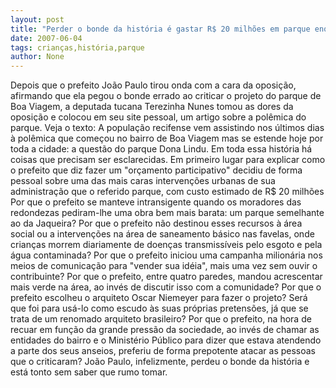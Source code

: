 ```yaml
---
layout: post
title: "Perder o bonde da história é gastar R$ 20 milhões em parque enquanto crianças morrem nas favelas, diz tucana"
date: 2007-06-04
tags: crianças,história,parque
author: None
---
```

Depois que o prefeito Jo&atilde;o Paulo tirou onda com a cara da oposi&ccedil;&atilde;o, afirmando que ela pegou o bonde errado ao criticar o projeto do parque de Boa Viagem, a deputada tucana Terezinha Nunes tomou as dores da oposi&ccedil;&atilde;o e colocou em seu site pessoal, um artigo sobre a pol&ecirc;mica do parque. Veja o texto:
A popula&ccedil;&atilde;o recifense vem assistindo nos &uacute;ltimos dias &agrave; pol&ecirc;mica que come&ccedil;ou no bairro de Boa Viagem mas se estende hoje por toda a cidade: a quest&atilde;o do parque Dona Lindu.
Em toda essa hist&oacute;ria h&aacute; coisas que precisam ser esclarecidas.
Em primeiro lugar para explicar como o prefeito que diz fazer um &quot;or&ccedil;amento participativo&quot; decidiu de forma pessoal sobre uma das mais caras interven&ccedil;&otilde;es urbanas de sua administra&ccedil;&atilde;o que o referido parque, com custo estimado de R$ 20 milh&otilde;es
Por que o prefeito se manteve intransigente quando os moradores das redondezas pediram-lhe uma obra bem mais barata: um parque semelhante ao da Jaqueira? 
Por que o prefeito n&atilde;o destinou esses recursos &agrave; &aacute;rea social ou a interven&ccedil;&otilde;es na &aacute;rea de saneamento b&aacute;sico nas favelas, onde crian&ccedil;as morrem diariamente de doen&ccedil;as transmiss&iacute;veis pelo esgoto e pela &aacute;gua contaminada?
Por que o prefeito iniciou uma campanha milion&aacute;ria nos meios de comunica&ccedil;&atilde;o para &quot;vender sua id&eacute;ia&quot;, mais uma vez sem ouvir o contribuinte?
Por que o prefeito, entre quatro paredes, mandou acrescentar mais verde na &aacute;rea, ao inv&eacute;s de discutir isso com a comunidade?
Por que o prefeito escolheu o arquiteto Oscar Niemeyer para fazer o projeto? 
Ser&aacute; que foi para us&aacute;-lo como escudo &agrave;s suas pr&oacute;prias pretens&otilde;es, j&aacute; que se trata de um renomado arquiteto brasileiro?
Por que o prefeito, na hora de recuar em fun&ccedil;&atilde;o da grande press&atilde;o da sociedade, ao inv&eacute;s de chamar as entidades do bairro e o Minist&eacute;rio P&uacute;blico para dizer que estava atendendo a parte dos seus anseios, preferiu de forma prepotente atacar as pessoas que o criticaram?
Jo&atilde;o Paulo, infelizmente, perdeu o bonde da hist&oacute;ria e est&aacute; tonto sem saber que rumo tomar.
&nbsp; 